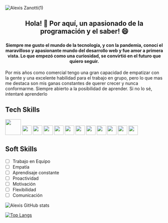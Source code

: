 
![Alexis Zanotti(1)](https://user-images.githubusercontent.com/84089185/147567953-2a95423e-7a2e-4a02-8460-72ac5f1e2dbe.png)


### 						<h2 align='Center'>Hola! 👋 Por aquí, un apasionado de la programación y el saber! 😄</h2>


### <h4 align='Center'>  Siempre me gusto el mundo de la tecnología, y con la pandemia, conocí el maravilloso y apasionante mundo del desarrollo web y fue amor a primera vista. Lo que empezó como una curiosidad, se convirtió en el futuro que quiero seguir.
Por mis años como comercial tengo una gran capacidad de empatizar con la gente y una excelente habilidad para el trabajo en grupo, pero lo que mas me destaca son mis ganas constantes de querer crecer y nunca conformarme. Siempre abierto a la posibilidad de aprender. Si no lo sé, intentaré aprenderlo </h4>

## Tech Skills    

<span>
<img src="https://cdn.jsdelivr.net/gh/devicons/devicon/icons/javascript/javascript-original.svg" style="width:50px" />
<img src="https://cdn.jsdelivr.net/gh/devicons/devicon/icons/react/react-original.svg" style="width:30px" />
<img src="https://cdn.jsdelivr.net/gh/devicons/devicon/icons/redux/redux-original.svg" style="width:30px" />
<img src="https://cdn.jsdelivr.net/gh/devicons/devicon/icons/express/express-original-wordmark.svg" style="width:30px" />
<img src="https://cdn.jsdelivr.net/gh/devicons/devicon/icons/typescript/typescript-original.svg" style="width:30px" />
<img src="https://cdn.jsdelivr.net/gh/devicons/devicon/icons/sequelize/sequelize-original.svg" style="width:30px" />
<img src="https://cdn.jsdelivr.net/gh/devicons/devicon/icons/nodejs/nodejs-original.svg" style="width:30px" />
<img src="https://cdn.jsdelivr.net/gh/devicons/devicon/icons/postgresql/postgresql-original.svg" style="width:30px" />
<img src="https://cdn.jsdelivr.net/gh/devicons/devicon/icons/html5/html5-original.svg" style="width:30px" />
<img src="https://cdn.jsdelivr.net/gh/devicons/devicon/icons/css3/css3-original.svg" style="width:30px" />
<img src="https://cdn.jsdelivr.net/gh/devicons/devicon/icons/git/git-original.svg" style="width:30px" />
<img src="https://cdn.jsdelivr.net/gh/devicons/devicon/icons/github/github-original.svg" style="width:30px" />
  
</span>




## Soft Skills

- [ ] Trabajo en Equipo
- [ ] Empatía
- [ ] Aprendisaje constante
- [ ] Proactividad
- [ ] Motivación
- [ ] Flexibilidad
- [ ] Comunicación

![Alexis GitHub stats](https://github-readme-stats.vercel.app/api?username=alexiszanotti&show_icons=true&theme=merko)

[![Top Langs](https://github-readme-stats.vercel.app/api/top-langs/?username=alexiszanotti&layout=compact)](https://github.com/alexiszanotti/github-readme-stats)





